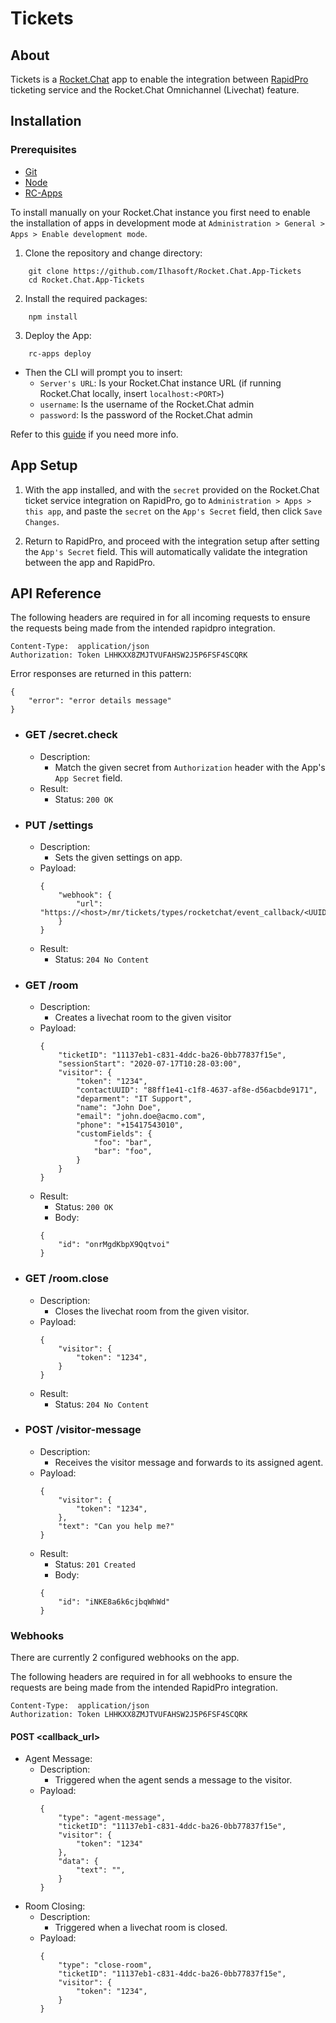# Tickets

## About
Tickets is a [Rocket.Chat](https://github.com/RocketChat/Rocket.Chat) app to enable the integration between [RapidPro](https://github.com/rapidpro/rapidpro) ticketing service and the Rocket.Chat Omnichannel (Livechat) feature.

## Installation

### Prerequisites

- [Git](https://git-scm.com/book/en/v2/Getting-Started-Installing-Git)
- [Node](https://nodejs.org/en/download/)
- [RC-Apps](https://docs.rocket.chat/apps-development/getting-started#rocket-chat-app-engine-cli)

To install manually on your Rocket.Chat instance you first need to enable the installation of apps in development mode at `Administration > General > Apps > Enable development mode`.

1. Clone the repository and change directory:

```bash=
    git clone https://github.com/Ilhasoft/Rocket.Chat.App-Tickets
    cd Rocket.Chat.App-Tickets
```

2. Install the required packages:

```bash=
    npm install
```

3. Deploy the App:

```bash=
    rc-apps deploy
```

- Then the CLI will prompt you to insert:
    - `Server's URL`: Is your Rocket.Chat instance URL (if running Rocket.Chat locally,  insert `localhost:<PORT>`)
    - `username`: Is the username of the Rocket.Chat admin
    - `password`: Is the password of the Rocket.Chat admin

Refer to this [guide](https://docs.rocket.chat/apps-development/getting-started) if you need more info.

## App Setup

1. With the app installed, and with the `secret` provided on the Rocket.Chat ticket service integration on RapidPro, go to `Administration > Apps > this app`, and paste the `secret` on the `App's Secret` field, then click `Save Changes`.

3. Return to RapidPro, and proceed with the integration setup after setting the `App's Secret` field. This will automatically validate the integration between the app and RapidPro.

## API Reference

The following headers are required in for all incoming requests to ensure the requests being made from the intended rapidpro integration.

```json=
Content-Type:  application/json
Authorization: Token LHHKXX8ZMJTVUFAHSW2J5P6FSF4SCQRK
```

Error responses are returned in this pattern:

```json=
{
    "error": "error details message"
}
```

- ### GET /secret.check
    
    - Description:
        - Match the given secret from `Authorization` header with the App's `App Secret` field.
    - Result:
        - Status: `200 OK`

- ### PUT /settings

    - Description: 
        - Sets the given settings on app.
    - Payload:
        ```json=
        {
            "webhook": {
                "url": "https://<host>/mr/tickets/types/rocketchat/event_callback/<UUID>"
            }
        }
        ```
    - Result:
        - Status: `204 No Content`

- ### GET /room
    - Description:
        - Creates a livechat room to the given visitor
    - Payload:
        ```json=
        {
            "ticketID": "11137eb1-c831-4ddc-ba26-0bb77837f15e",
            "sessionStart": "2020-07-17T10:28-03:00",
            "visitor": {
                "token": "1234",
                "contactUUID": "88ff1e41-c1f8-4637-af8e-d56acbde9171",
                "deparment": "IT Support",
                "name": "John Doe",
                "email": "john.doe@acmo.com",
                "phone": "+15417543010",
                "customFields": {
                    "foo": "bar",
                    "bar": "foo",
                }
            }
        }
        ```
    - Result:
        - Status: `200 OK`
        - Body:
        ```json=
        {
            "id": "onrMgdKbpX9Qqtvoi"
        }
        ```
        
- ### GET /room.close

    - Description:
        - Closes the livechat room from the given visitor.
    - Payload:
        ```json=
        {
            "visitor": {
                "token": "1234",
            }
        }
        ```
    - Result:
        - Status: `204 No Content`

- ### POST /visitor-message
    - Description:
        - Receives the visitor message and forwards to its assigned agent.
    - Payload:
        ```json=
        {
            "visitor": {
                "token": "1234",
            },
            "text": "Can you help me?"
        }
        ```
    - Result:
        - Status: `201 Created`
        - Body:
        ```json=
        {
            "id": "iNKE8a6k6cjbqWhWd"
        }
        ```

### Webhooks

There are currently 2 configured webhooks on the app.

The following headers are required in for all webhooks to ensure the requests are being made from the intended RapidPro integration.

```json=
Content-Type:  application/json
Authorization: Token LHHKXX8ZMJTVUFAHSW2J5P6FSF4SCQRK
```

#### POST <callback_url>
    
- Agent Message:
    - Description:
        - Triggered when the agent sends a message to the visitor.
    - Payload:
        ```json=
        {
            "type": "agent-message",
            "ticketID": "11137eb1-c831-4ddc-ba26-0bb77837f15e",
            "visitor": {
                "token": "1234"
            },
            "data": {
                "text": "",
            }
        }
        ``` 
- Room Closing:
    - Description:
        - Triggered when a livechat room is closed.
    - Payload:
        ```json=
        {
            "type": "close-room",
            "ticketID": "11137eb1-c831-4ddc-ba26-0bb77837f15e",
            "visitor": {
                "token": "1234",
            }
        }
        ```

